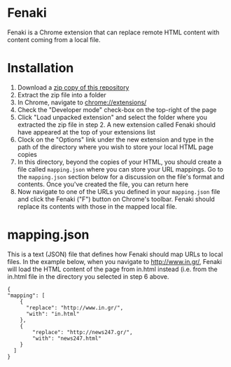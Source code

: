 # Fenaki

Fenaki is a Chrome extension that can replace remote HTML content with content coming from a local file.

# Installation

1. Download a [zip copy of this repository](https://github.com/kolovos/fenaki/archive/master.zip)
1. Extract the zip file into a folder
1. In Chrome, navigate to [chrome://extensions/](chrome://extensions/)
1. Check the "Developer mode" check-box on the top-right of the page
1. Click "Load unpacked extension" and select the folder where you extracted the zip file in step 2. A new extension called Fenaki should have appeared at the top of your extensions list
1. Clock on the "Options" link under the new extension and type in the path of the directory where you wish to store your local HTML page copies
1. In this directory, beyond the copies of your HTML, you should create a file called `mapping.json` where you can store your URL mappings. Go to the `mapping.json` section below for a discussion on the file's format and contents. Once you've created the file, you can return here
1. Now navigate to one of the URLs you defined in your `mapping.json` file and click the Fenaki ("F") button on Chrome's toolbar. Fenaki should replace its contents with those in the mapped local file.

# mapping.json

This is a text (JSON) file that defines how Fenaki should map URLs to local files. In the example below, when you navigate to http://www.in.gr/, Fenaki will load the HTML content of the page from in.html instead (i.e. from the in.html file in the directory you selected in step 6 above.

```
{
"mapping": [
    {
      "replace": "http://www.in.gr/",
      "with": "in.html"
    },
    {
    	"replace": "http://news247.gr/",
    	"with": "news247.html"
    }
  ]
}
```
